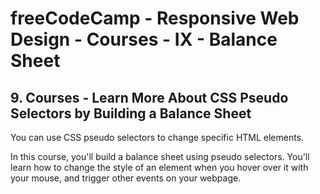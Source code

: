 # freeCodeCamp - Responsive Web Design - Courses - IX - Balance Sheet


## 9. Courses - Learn More About CSS Pseudo Selectors by Building a Balance Sheet

You can use CSS pseudo selectors to change specific HTML elements.

In this course, you'll build a balance sheet using pseudo selectors. You'll learn how to change the style of an element when you hover over it with your mouse, and trigger other events on your webpage.

